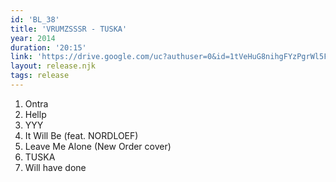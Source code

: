 ```yaml
---
id: 'BL_38'
title: 'VRUMZSSSR - TUSKA'
year: 2014
duration: '20:15'
link: 'https://drive.google.com/uc?authuser=0&id=1tVeHuG8nihgFYzPgrWl5FkvMAr6pMQBt&export=download'
layout: release.njk
tags: release
---
```


01. Ontra
02. Hellp
03. YYY
04. It Will Be (feat. NORDLOEF)
05. Leave Me Alone (New Order cover)
06. TUSKA
07. Will have done